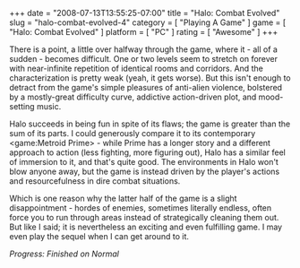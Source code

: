 +++
date = "2008-07-13T13:55:25-07:00"
title = "Halo: Combat Evolved"
slug = "halo-combat-evolved-4"
category = [ "Playing A Game" ]
game = [ "Halo: Combat Evolved" ]
platform = [ "PC" ]
rating = [ "Awesome" ]
+++

There is a point, a little over halfway through the game, where it - all of a sudden - becomes difficult.  One or two levels seem to stretch on forever with near-infinite repetition of identical rooms and corridors.  And the characterization is pretty weak (yeah, it gets worse).  But this isn't enough to detract from the game's simple pleasures of anti-alien violence, bolstered by a mostly-great difficulty curve, addictive action-driven plot, and mood-setting music.

Halo succeeds in being fun in spite of its flaws; the game is greater than the sum of its parts.  I could generously compare it to its contemporary <game:Metroid Prime> - while Prime has a longer story and a different approach to action (less fighting, more figuring out), Halo has a similar feel of immersion to it, and that's quite good.  The environments in Halo won't blow anyone away, but the game is instead driven by the player's actions and resourcefulness in dire combat situations.

Which is one reason why the latter half of the game is a slight disappointment - hordes of enemies, sometimes literally endless, often force you to run through areas instead of strategically cleaning them out.  But like I said; it is nevertheless an exciting and even fulfilling game.  I may even play the sequel when I can get around to it.

<i>Progress: Finished on Normal</i>